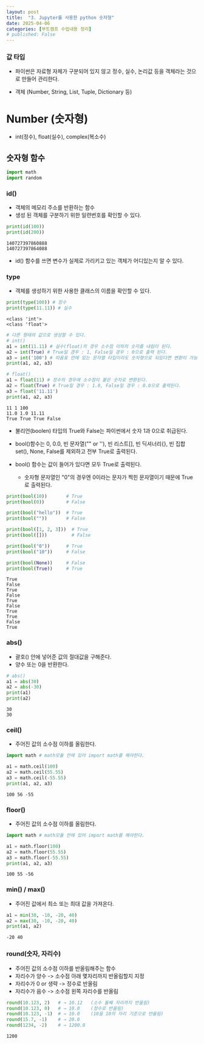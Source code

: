 ```yaml
---
layout: post
title:  "3. Jupyter를 사용한 python 숫자형"
date: 2025-04-06
categories: [부트캠프 수업내용 정리]
# published: False
---
```





### 값 타입
- 파이썬은 자료형 자체가 구분되어 있지 않고 정수, 실수, 논리값 등을 객체라는 것으로 만들어 관리한다.

- 객체 (Number, String, List, Tuple, Dictionary 등)

# Number (숫자형)
- int(정수), float(실수), complex(복소수)

## 숫자형 함수


```python
import math
import random
```

### id()  
- 객체의 메모리 주소를 반환하는 함수
- 생성 된 객체를 구분하기 위한 일련번호를 확인할 수 있다.


```python
print(id(100))
print(id(200))
```

    140727397860888
    140727397864088
    

- id() 함수를 쓰면 변수가 실제로 가리키고 있는 객체가 어디있는지 알 수 있다.



### type 
- 객체를 생성하기 위한 사용한 클래스의 이름을 확인할 수 있다.


```python
print(type(100)) # 정수
print(type(11.11)) # 실수
```

    <class 'int'>
    <class 'float'>
    






```python
# 다른 형태의 값으로 생성할 수 있다.
# int()
a1 = int(11.11) # 실수(float)의 경우 소수점 이하의 숫자를 내림이 된다.
a2 = int(True) # True일 경우 : 1, False일 경우 : 0으로 출력 된다.
a3 = int('100') # 따옴표 안에 있는 문자열 타입이라도 숫자형으로 되있다면 변환이 가능하다.
print(a1, a2, a3)

# float()
a1 = float(11) # 정수의 경우에 소수점이 붙은 숫자로 변환된다.
a2 = float(True) # True일 경우 : 1.0, False일 경우 : 0.0으로 출력된다.
a3 = float('11.11') 
print(a1, a2, a3)
```

    11 1 100
    11.0 1.0 11.11
    True True True False
    

- 불리언(boolen) 타입의 True와 False는 파이썬에서 숫자 1과 0으로 취급된다.

- bool()함수는 0, 0.0, 빈 문자열("" or ''), 빈 리스트[], 빈 딕셔너리{}, 빈 집합set(), None, False를 제외하고 전부 True로 출력된다.

- bool() 함수는 값이 들어가 있다면 모두 True로 출력된다.
    - 숫자형 문자열인 "0"의 경우엔 0이라는 문자가 찍힌 문자열이기 때문에 True로 출력된다. 


```python
print(bool(10))       # True
print(bool(0))        # False

print(bool("hello"))  # True
print(bool(""))       # False

print(bool([1, 2, 3]))  # True
print(bool([]))         # False

print(bool("0"))      # True
print(bool("10"))     # False

print(bool(None))     # False
print(bool(True))     # True
```

    True
    False
    True
    False
    True
    False
    True
    True
    False
    True
    

### abs()
- 괄호() 안에 넣어준 값의 절대값을 구해준다.
- 양수 또는 0을 반환한다.


```python
# abs()
a1 = abs(30)
a2 = abs(-30)
print(a1)
print(a2)
```

    30
    30
    

### ceil()
- 주어진 값의 소수점 이하를 올림한다.


```python
import math # math모듈 안에 있어 import math를 해야한다.
```


```python
a1 = math.ceil(100)
a2 = math.ceil(55.55)
a3 = math.ceil(-55.55)
print(a1, a2, a3)
```

    100 56 -55
    

### floor()
- 주어진 값의 소수점 이하를 올림한다.


```python
import math # math모듈 안에 있어 import math를 해야한다.
```


```python
a1 = math.floor(100)
a2 = math.floor(55.55)
a3 = math.floor(-55.55)
print(a1, a2, a3)
```

    100 55 -56
    



### min() / max()
- 주어진 값에서 최소 또는 최대 값을 가져온다.


```python
a1 = min(30, -10, -20, 40)
a2 = max(30, -10, -20, 40)
print(a1, a2)
```

    -20 40
    



### round(숫자, 자리수)
- 주어진 값의 소수점 이하를 반올림해주는 함수
- 자리수가 양수 -> 소수점 아래 몇자리까지 반올림할지 지정
- 자리수가 0 or 생략 -> 정수로 반올림
- 자리수가 음수 -> 소수점 왼쪽 자리수를 반올림


```python
round(10.123, 2)   # → 10.12   (소수 둘째 자리까지 반올림)
round(10.123, 0)   # → 10.0    (정수로 반올림)
round(10.123, -1)  # → 10.0    (10을 10의 자리 기준으로 반올림)
round(15.7, -1)    # → 20.0
round(1234, -2)    # → 1200.0
```




    1200




```python

```


```python

```
